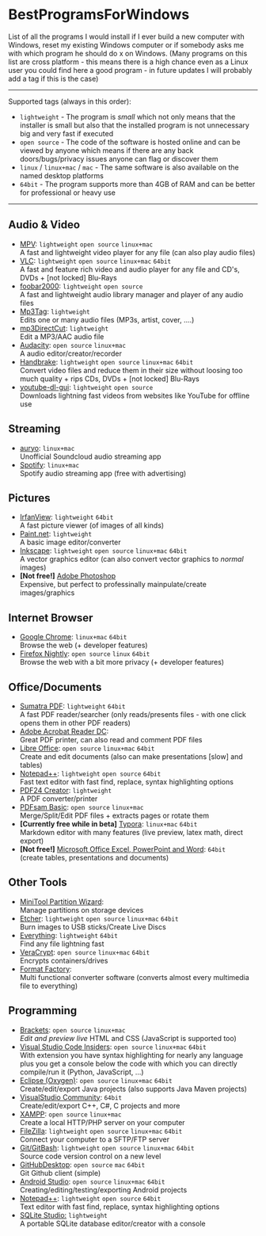 # BestProgramsForWindows

List of all the programs I would install if I ever build a new computer with Windows, reset my existing Windows computer or if somebody asks me with which program he should do x on Windows. (Many programs on this list are cross platform - this means there is a high chance even as a Linux user you could find here a good program - in future updates I will probably add a tag if this is the case)

---

Supported tags (always in this order):

- `lightweight` - The program is *small* which not only means that the installer is small but also that the installed program is not unnecessary big and very fast if executed
- `open source` - The code of the software is hosted online and can be viewed by anyone which means if there are any back doors/bugs/privacy issues anyone can flag or discover them
- `linux` / `linux+mac` / `mac` - The same software is also available on the named desktop platforms
- `64bit` - The program supports more than 4GB of RAM and can be better for professional or heavy use

---

## Audio & Video

- [MPV](https://mpv.io/installation/): `lightweight` `open source` `linux+mac`<br>A fast and lightweight video player for any file (can also play audio files)
- [VLC](https://www.videolan.org/vlc/index.html): `lightweight` `open source` `linux+mac` `64bit`<br>A fast and feature rich video and audio player for any file and CD's, DVDs + [not locked] Blu-Rays
- [foobar2000](https://www.foobar2000.org/download): `lightweight` `open source`<br>A fast and lightweight audio library manager and player of any audio files
- [Mp3Tag](https://www.mp3tag.de/en/): `lightweight`<br>Edits one or many audio files (MP3s, artist, cover, ....)
- [mp3DirectCut](http://mpesch3.de1.cc/mp3dc.html): `lightweight`<br>Edit a MP3/AAC audio file
- [Audacity](https://www.audacityteam.org/): `open source` `linux+mac`<br>A audio editor/creator/recorder
- [Handbrake](https://handbrake.fr/): `lightweight` `open source` `linux+mac` `64bit`<br>Convert video files and reduce them in their size without loosing too much quality + rips CDs, DVDs + [not locked] Blu-Rays
- [youtube-dl-gui](https://github.com/MrS0m30n3/youtube-dl-gui/releases): `lightweight` `open source`<br>Downloads lightning fast videos from websites like YouTube for offline use

## Streaming

- [auryo](http://auryo.com/): `linux+mac`<br>Unofficial Soundcloud audio streaming app
- [Spotify](https://www.spotify.com/us/): `linux+mac`<br>Spotify audio streaming app (free with advertising)

## Pictures

- [IrfanView](http://www.irfanview.com/64bit.htm): `lightweight` `64bit`<br>A fast picture viewer (of images of all kinds)
- [Paint.net](https://www.getpaint.net/): `lightweight`<br>A basic image editor/converter
- [Inkscape](https://inkscape.org/en/release/0.92.2/): `lightweight` `open source` `linux+mac` `64bit`<br>A vector graphics editor (can also convert vector graphics to *normal* images)
- **[Not free!]** [Adobe Photoshop](https://www.adobe.com/products/photoshop.html)<br>Expensive, but perfect to professinally mainpulate/create images/graphics

## Internet Browser

- [Google Chrome](https://www.google.com/chrome/): `linux+mac` `64bit`<br>Browse the web (+ developer features)
- [Firefox Nightly](https://www.mozilla.org/en-US/firefox/channel/desktop/): `open source` `linux` `64bit`<br>Browse the web with a bit more privacy (+ developer features)

## Office/Documents

- [Sumatra PDF](https://www.sumatrapdfreader.org/download-free-pdf-viewer.html): `lightweight` `64bit`<br>A fast PDF reader/searcher (only reads/presents files - with one click opens them in other PDF readers)
- [Adobe Acrobat Reader DC](https://get.adobe.com/reader/):<br>Great PDF printer, can also read and comment PDF files
- [Libre Office](https://www.libreoffice.org/): `open source` `linux+mac` `64bit`<br>Create and edit documents (also can make presentations [slow] and tables)
- [Notepad++](https://notepad-plus-plus.org/): `lightweight` `open source` `64bit`<br> Fast text editor with fast find, replace, syntax highlighting options
- [PDF24 Creator](https://en.pdf24.org/pdf-creator-download.html): `lightweight`<br>A PDF converter/printer
- [PDFsam Basic](https://pdfsam.org/): `open source` `linux+mac`<br>Merge/Split/Edit PDF files + extracts pages or rotate them
- **[Currently free while in beta]** [Typora](https://typora.io/): `linux+mac` `64bit`<br>Markdown editor with many features (live preview, latex math, direct export)
- **[Not free!]** [Microsoft Office Excel, PowerPoint and Word](https://products.office.com/en-us/?WT.mc_id=OAN_en-us_MSCOM-Footer-ProductSite-Office): `64bit`<br>(create tables, presentations and documents)

## Other Tools

- [MiniTool Partition Wizard](https://www.partitionwizard.com/free-partition-manager.html):<br>Manage partitions on storage devices
- [Etcher](https://etcher.io/): `lightweight` `open source` `linux+mac` `64bit`<br>Burn images to USB sticks/Create Live Discs
- [Everything](https://www.voidtools.com/): `lightweight` `64bit`<br>Find any file lightning fast
- [VeraCrypt](https://www.veracrypt.fr/en/Downloads.html): `open source` `linux+mac` `64bit`<br>Encrypts containers/drives
- [Format Factory](http://www.pcfreetime.com/formatfactory/index.php?language=en):<br>Multi functional converter software (converts almost every multimedia file to everything)

## Programming

- [Brackets](http://brackets.io/): `open source` `linux+mac` <br>*Edit and preview live* HTML and CSS (JavaScript is supported too)
- [Visual Studio Code Insiders](https://code.visualstudio.com/insiders/): `open source` `linux+mac` `64bit`<br>With extension you have syntax highlighting for nearly any language plus you get a console below the code with which you can directly compile/run it (Python, JavaScript, ...)
- [Eclipse (Oxygen)](https://www.eclipse.org/downloads/): `open source` `linux+mac` `64bit`<br>Create/edit/export Java projects (also supports Java Maven projects)
- [VisualStudio Community](https://www.visualstudio.com/downloads/): `64bit`<br>Create/edit/export C++, C#, C projects and more
- [XAMPP](https://www.apachefriends.org/index.html): `open source` `linux+mac`<br>Create a local HTTP/PHP server on your computer
- [FileZilla](https://filezilla-project.org/): `lightweight` `open source` `linux+mac` `64bit`<br>Connect your computer to a SFTP/FTP server
- [Git/GitBash](Git/GitBash): `lightweight` `open source` `linux+mac` `64bit`<br>Source code version control on a new level
- [GitHubDesktop](https://desktop.github.com/): `open source` `mac` `64bit`<br>Git Github client (simple)
- [Android Studio](https://developer.android.com/studio/index.html): `open source` `linux+mac` `64bit`<br>Creating/editing/testing/exporting Android projects
- [Notepad++](https://notepad-plus-plus.org/): `lightweight` `open source` `64bit`<br>Text editor with fast find, replace, syntax highlighting options
- [SQLite Studio:](https://sqlitestudio.pl/index.rvt) `lightweight`<br>A portable SQLite database editor/creator with a console